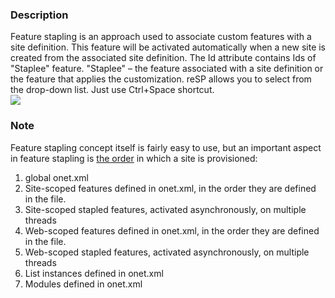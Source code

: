 ﻿---
Title: FeatureSiteTemplateAssociation Id attribute
FileName: FeatureSiteTemplateAssociationFeatureId.html
---

### Description
Feature stapling is an approach used to associate custom features with a site definition.  This feature will be activated automatically when a new site is created  from the associated site definition. The Id attribute contains Ids of "Staplee" feature.
"Staplee" – the feature associated with a site definition or the feature that applies the customization.
reSP allows you to select from the drop-down list.
Just use Ctrl+Space shortcut.
<br/>
<img src="http://docs.subpointsolutions.com/wp-content/uploads/2015/06/FeatureSiteTemplateAssociationFeatureId.gif">
### Note
Feature stapling concept itself is fairly easy to use, but an important aspect in feature stapling is [the order](http://blogs.msdn.com/b/mcsnoiwb/archive/2008/05/28/site-provisioning-order.aspx) in which a site is provisioned:

1. global onet.xml
2. Site-scoped features defined in onet.xml, in the order they are defined in the file.
3. Site-scoped stapled features, activated asynchronously, on multiple threads
4. Web-scoped features defined in onet.xml, in the order they are defined in the file.
5. Web-scoped stapled features, activated asynchronously, on multiple threads
6. List instances defined in onet.xml
7. Modules defined in onet.xml




